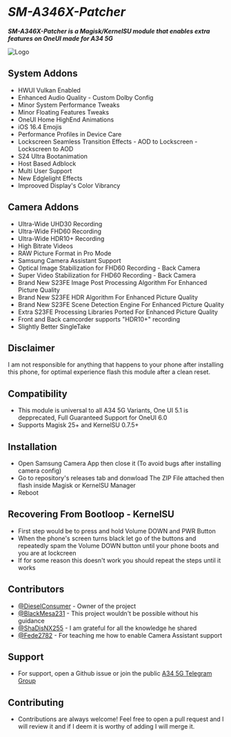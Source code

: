 
# ***SM-A346X-Patcher***

***SM-A346X-Patcher is a Magisk/KernelSU module that enables extra features on OneUI made for A34 5G***



![Logo](https://xdaforums.com/attachments/new-project-png.6066841/)


## System Addons
- HWUI Vulkan Enabled
- Enhanced Audio Quality - Custom Dolby Config
- Minor System Performance Tweaks
- Minor Floating Features Tweaks
- OneUI Home HighEnd Animations
- iOS 16.4 Emojis
- Performance Profiles in Device Care
- Lockscreen Seamless Transition Effects - AOD to Lockscreen - Lockscreen to AOD
- S24 Ultra Bootanimation
- Host Based Adblock
- Multi User Support
- New Edglelight Effects
- Improoved Display's Color Vibrancy


## Camera Addons
- Ultra-Wide UHD30 Recording 
- Ultra-Wide FHD60 Recording
- Ultra-Wide HDR10+ Recording
- High Bitrate Videos
- RAW Picture Format in Pro Mode
- Samsung Camera Assistant Support
- Optical Image Stabilization for FHD60 Recording - Back Camera
- Super Video Stabilization for FHD60 Recording - Back Camera
- Brand New S23FE Image Post Processing Algorithm For Enhanced Picture Quality
- Brand New S23FE HDR Algorithm For Enhanced Picture Quality
- Brand New S23FE Scene Detection Engine For Enhanced Picture Quality
- Extra S23FE Processing Libraries Ported For Enhanced Picture Quality
- Front and Back camcorder supports "HDR10+" recording
- Slightly Better SingleTake

## Disclaimer
I am not responsible for anything that happens to your phone after installing this phone, for optimal experience flash this module after a clean reset.

## Compatibility

- This module is universal to all A34 5G Variants, One UI 5.1 is depprecated, Full Guaranteed Support for OneUI 6.0
- Supports Magisk 25+ and KernelSU 0.7.5+

## Installation
- Open Samsung Camera App then close it (To avoid bugs after installing camera config)
- Go to repository's releases tab and donwload The ZIP File attached then flash inside Magisk or KernelSU Manager
- Reboot
## Recovering From Bootloop - KernelSU
- First step would be to press and hold Volume DOWN and PWR Button
- When the phone's screen turns black let go of the buttons and repeatedly spam the Volume DOWN button until your phone boots and you are at lockcreen
- If for some reason this doesn't work you should repeat the steps until it works


## Contributors

- [@DieselConsumer](https://github.com/DieselConsumer) - Owner of the project
- [@BlackMesa231](https://github.com/DieselConsumer) - This project wouldn't be possible without his guidance
- [@ShaDisNX255](https://github.com/ShaDisNX255) - I am grateful for all the knowledge he shared 
- [@Fede2782](https://github.com/Fede2782) - For teaching me how to enable Camera Assistant support

## Support

- For support, open a Github issue or join the public [A34 5G Telegram Group](https://t.me/sGalaxyA34)


## Contributing

- Contributions are always welcome! Feel free to open a pull request and I will review it and if I deem it is worthy of adding I will merge it.

